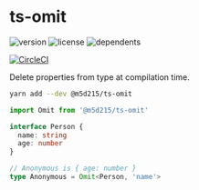 # ts-omit

![version](https://badgen.net/npm/v/@m5d215/ts-omit?icon=npm)
![license](https://badgen.net/npm/license/@m5d215/ts-omit)
![dependents](https://badgen.net/npm/dependents/@m5d215/ts-omit)

[![CircleCI](https://circleci.com/gh/m5d215/ts-omit.svg?style=svg)](https://circleci.com/gh/m5d215/ts-omit)

Delete properties from type at compilation time.

```sh
yarn add --dev @m5d215/ts-omit
```

```ts
import Omit from '@m5d215/ts-omit'

interface Person {
  name: string
  age: number
}

// Anonymous is { age: number }
type Anonymous = Omit<Person, 'name'>
```
